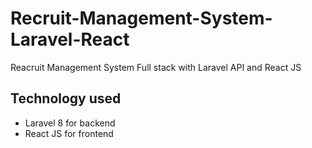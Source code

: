 # Recruit-Management-System-Laravel-React
Reacruit Management System Full stack with Laravel API and React JS

## Technology used
- Laravel 8 for backend
- React JS for frontend
